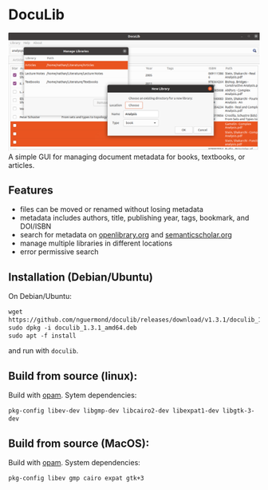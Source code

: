 # DocuLib
![screenshot.png](/icons/screenshot-1.png)
A simple GUI for managing document metadata for books, textbooks, or articles.

## Features
* files can be moved or renamed without losing metadata
* metadata includes authors, title, publishing year, tags, bookmark, and DOI/ISBN
* search for metadata on [openlibrary.org](https://openlibrary.org/) and [semanticscholar.org](https://www.semanticscholar.org/)
* manage multiple libraries in different locations
* error permissive search

## Installation (Debian/Ubuntu)
On Debian/Ubuntu:
```
wget https://github.com/nguermond/doculib/releases/download/v1.3.1/doculib_1.3.1_amd64.deb
sudo dpkg -i doculib_1.3.1_amd64.deb
sudo apt -f install
```
and run with `doculib`.

## Build from source (linux):
Build with [opam](https://opam.ocaml.org/). Sytem dependencies:
```
pkg-config libev-dev libgmp-dev libcairo2-dev libexpat1-dev libgtk-3-dev
```

## Build from source (MacOS):
Build with [opam](https://opam.ocaml.org/). System dependencies:
```
pkg-config libev gmp cairo expat gtk+3
```

